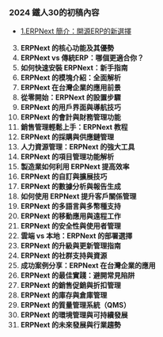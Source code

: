 ### 2024 鐵人30的初稿內容
* [1.ERPNext 簡介：開源ERP的新選擇](/iron30/01.md)
3. **ERPNext 的核心功能及其優勢**
4. **ERPNext vs 傳統ERP：哪個更適合你？**
5. **如何快速安裝 ERPNext：新手指南**
6. **ERPNext 的模塊介紹：全面解析**
7. **ERPNext 在台灣企業的應用前景**
8. **從零開始：ERPNext 的設置步驟**
9. **ERPNext 的用戶界面與導航技巧**
10. **ERPNext 的會計與財務管理功能**
11. **銷售管理輕鬆上手：ERPNext 教程**
12. **ERPNext 的採購與供應鏈管理**
13. **人力資源管理：ERPNext 的強大工具**
14. **ERPNext 的項目管理功能解析**
15. **製造業如何利用 ERPNext 提高效率**
16. **ERPNext 的自訂與擴展技巧**
17. **ERPNext 的數據分析與報告生成**
18. **如何使用 ERPNext 提升客戶關係管理**
19. **ERPNext 的多語言與多幣種支持**
20. **ERPNext 的移動應用與遠程工作**
21. **ERPNext 的安全性與使用者管理**
22. **雲端 vs 本地：ERPNext 的部署選擇**
23. **ERPNext 的升級與更新管理指南**
24. **ERPNext 的社群支持與資源**
25. **成功案例分享：ERPNext 在台灣企業的應用**
26. **ERPNext 的最佳實踐：避開常見陷阱**
27. **ERPNext 的銷售促銷與折扣管理**
28. **ERPNext 的庫存與倉庫管理**
29. **ERPNext 的質量管理系統（QMS）**
30. **ERPNext 的環境管理與可持續發展**
31. **ERPNext 的未來發展與行業趨勢**
